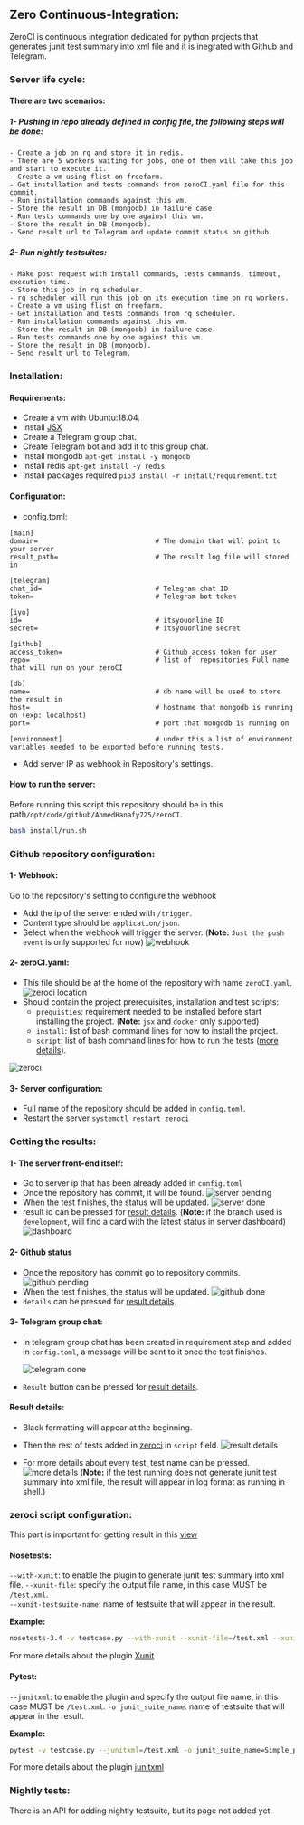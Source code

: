 ## Zero Continuous-Integration:

ZeroCI is continuous integration dedicated for python projects that generates junit test summary into xml file and it is inegrated with Github and Telegram.

### Server life cycle:

#### There are two scenarios:

##### 1- Pushing in repo already defined in config file, the following steps will be done:

    - Create a job on rq and store it in redis.
    - There are 5 workers waiting for jobs, one of them will take this job and start to execute it.
    - Create a vm using flist on freefarm.
    - Get installation and tests commands from zeroCI.yaml file for this commit.
    - Run installation commands against this vm.
    - Store the result in DB (mongodb) in failure case.
    - Run tests commands one by one against this vm.
    - Store the result in DB (mongodb).
    - Send result url to Telegram and update commit status on github.

##### 2- Run nightly testsuites:

    - Make post request with install commands, tests commands, timeout, execution time.
    - Store this job in rq scheduler.
    - rq scheduler will run this job on its execution time on rq workers.
    - Create a vm using flist on freefarm.
    - Get installation and tests commands from rq scheduler.
    - Run installation commands against this vm.
    - Store the result in DB (mongodb) in failure case.
    - Run tests commands one by one against this vm.
    - Store the result in DB (mongodb).
    - Send result url to Telegram.

### Installation:

#### Requirements:

- Create a vm with Ubuntu:18.04.
- Install [JSX](https://github.com/threefoldtech/jumpscaleX_core/tree/development/docs/Installation)
- Create a Telegram group chat.
- Create Telegram bot and add it to this group chat.
- Install mongodb `apt-get install -y mongodb`
- Install redis `apt-get install -y redis`
- Install packages required `pip3 install -r install/requirement.txt`


#### Configuration:

- config.toml:

```
[main]
domain=                             # The domain that will point to your server
result_path=                        # The result log file will stored in

[telegram]
chat_id=                            # Telegram chat ID
token=                              # Telegram bot token

[iyo]
id=                                 # itsyouonline ID
secret=                             # itsyouonline secret

[github]
access_token=                       # Github access token for user
repo=                               # list of  repositories Full name that will run on your zeroCI

[db]
name=                               # db name will be used to store the result in
host=                               # hostname that mongodb is running on (exp: localhost)
port=                               # port that mongodb is running on

[environment]                       # under this a list of environment variables needed to be exported before running tests.
```

- Add server IP as webhook in Repository's settings.

#### How to run the server:

Before running this script this repository should be in this path`/opt/code/github/AhmedHanafy725/zeroCI`.
```bash
bash install/run.sh
```

### Github repository configuration:

#### 1- Webhook:

Go to the repository's setting to configure the webhook
- Add the ip of the server ended with `/trigger`.
- Content type should be `application/json`.
- Select when the webhook will trigger the server. (**Note:** `Just the push event` is only supported for now)
![webhook](pictures/webhook.png)

#### 2- zeroCI.yaml:

- This file should be at the home of the repository with name `zeroCI.yaml`.
  ![zeroci location](/pictures/repo_home.png)
- Should contain the project prerequisites, installation and test scripts:
    - `prequisties`: requirement needed to be installed before start installing the project.
      (**Note:** `jsx` and `docker` only supported)
    - `install`: list of bash command lines for how to install the project.
    - `script`: list of bash command lines for how to run the tests ([more details](#zeroci-script-configuration)).

![zeroci](/pictures/zeroci.png)

#### 3- Server configuration:

- Full name of the repository should be added in `config.toml`.
- Restart the server `systemctl restart zeroci`

### Getting the results:

#### 1- The server front-end itself:

- Go to server ip that has been already added in `config.toml`
- Once the repository has commit, it will be found.
  ![server pending](/pictures/server_pending.png)
- When the test finishes, the status will be updated.
  ![server done](/pictures/server_done.png)
- result id can be pressed for [result details](#result-details).
(**Note:** if the branch used is `development`, will find a card with the latest status in server dashboard)
![dashboard](/pictures/dashboard.png)


#### 2- Github status

- Once the repository has commit go to repository commits.
  ![github pending](/pictures/github_pending.png)
- When the test finishes, the status will be updated.
  ![github done](/pictures/github_done.png)
- `details` can be pressed for [result details](#result-details).

#### 3- Telegram group chat:

- In telegram group chat has been created in requirement step and added in `config.toml`, a message will be sent to it once the test finishes.

  ![telegram done](/pictures/telegram_done.png)
- `Result` button can be pressed for [result details](#result-details).

#### Result details:

- Black formatting will appear at the beginning.
- Then the rest of tests added in [zeroci](#2--zerociyaml) in `script` field.
  ![result details](/pictures/result_details.png)

- For more details about every test, test name can be pressed.
  ![more details](/pictures/more_details.png)
  (**Note:** if the test running does not generate junit test summary into xml file, the result will appear in log format as running in shell.)

### zeroci script configuration:

This part is important for getting result in this [view](#result-details)

#### Nosetests:

`--with-xunit`: to enable the plugin to generate junit test summary into xml file.
`--xunit-file`: specify the output file name, in this case MUST be `/test.xml`.  
`--xunit-testsuite-name`: name of testsuite that will appear in the result.

**Example:**
```bash
nosetests-3.4 -v testcase.py --with-xunit --xunit-file=/test.xml --xunit-testsuite-name=Simple_nosetest
```
For more details about the plugin [Xunit](https://nose.readthedocs.io/en/latest/plugins/xunit.html)

#### Pytest:

`--junitxml`: to enable the plugin and specify the output file name, in this case MUST be `/test.xml`.
`-o junit_suite_name`: name of testsuite that will appear in the result.

**Example:**
```bash
pytest -v testcase.py --junitxml=/test.xml -o junit_suite_name=Simple_pytest
```
For more details about the plugin [junitxml](https://docs.pytest.org/en/latest/usage.html#creating-junitxml-format-files)

### Nightly tests:

There is an API for adding nightly testsuite, but its page not added yet.
